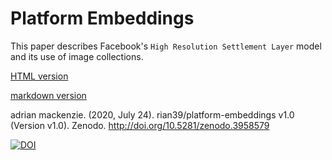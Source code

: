 # Platform Embeddings

This paper describes Facebook's `High Resolution Settlement Layer` model and its use of image collections.

[HTML version](platform_embeddings.html)

[markdown version](platform_embeddings.rmd)

adrian mackenzie. (2020, July 24). rian39/platform-embeddings v1.0 (Version v1.0). Zenodo. http://doi.org/10.5281/zenodo.3958579

[![DOI](https://zenodo.org/badge/DOI/10.5281/zenodo.3958579.svg)](https://doi.org/10.5281/zenodo.3958579)
